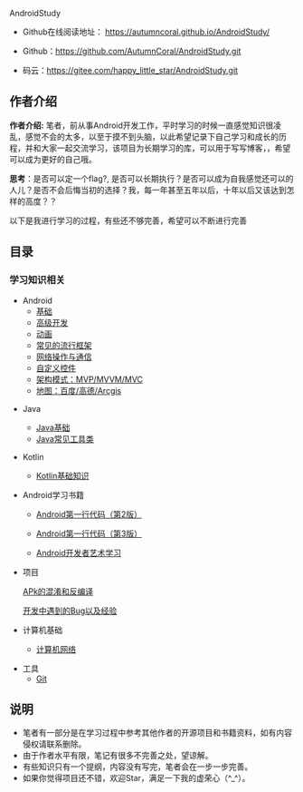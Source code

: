 AndroidStudy

- Github在线阅读地址： https://autumncoral.github.io/AndroidStudy/

- Github：https://github.com/AutumnCoral/AndroidStudy.git
- 码云：https://gitee.com/happy_little_star/AndroidStudy.git

## 作者介绍

**作者介绍:**  笔者，前从事Android开发工作，平时学习的时候一直感觉知识很凌乱，感觉不会的太多，以至于摸不到头脑，以此希望记录下自己学习和成长的历程，并和大家一起交流学习，该项目为长期学习的库，可以用于写写博客，，希望可以成为更好的自己哦。

**思考**：是否可以定一个flag?, 是否可以长期执行？是否可以成为自我感觉还可以的人儿？是否不会后悔当初的选择？我，每一年甚至五年以后，十年以后又该达到怎样的高度？？

以下是我进行学习的过程，有些还不够完善，希望可以不断进行完善

## 目录

### 学习知识相关

- Android
  - [基础](./docs\Android\Android.md)
  - [高级开发](./docs\Android\AndroidAdvanced.md)
  - [动画](./docs\Android\AndroidAnimation.md)
  - [常见的流行框架](./docs\Android\AndroidJar.md)
  - [网络操作与通信](./docs\Android\AndroidNet.md)
  - [自定义控件](./docs\Android\AndroidView.md)
  - [架构模式：MVP/MVVM/MVC](./docs\Android\Framework.md)
  - [地图：百度/高德/Arcgis](./docs\Android\Map.md)

* Java

  * [Java基础](./docs\java\JavaBase.md)
  * [Java常见工具类](./docs\java\JavaUntil.md)
  
* Kotlin

  * [Kotlin基础知识](./docs\Kotlin\KotlinBase.md)   
  
* Android学习书籍

  - [Android第一行代码（第2版）](./docs\AndroidBook\Android第一行代码（第2版）.md)

  - [Android第一行代码（第3版）](./docs\AndroidBook\Android第一行代码（第3版）.md)

  - [Android开发者艺术学习](./docs\AndroidBook\Android开发者艺术学习.md)

* 项目

  [APk的混淆和反编译](./docs\Project\APk的混淆和反编译.md)

  [开发中遇到的Bug以及经验](./docs\Project\Bug.md)

* 计算机基础

  - [计算机网络](./docs\computersBase\ComputersNet.md)

- 工具
  - [Git](./docs\Tools\git.md)
  
    

## 说明

- 笔者有一部分是在学习过程中参考其他作者的开源项目和书籍资料，如有内容侵权请联系删除。
- 由于作者水平有限，笔记有很多不完善之处，望谅解。
- 有些知识只有一个提纲，内容没有写完，笔者会在一步一步完善。
- 如果你觉得项目还不错，欢迎Star，满足一下我的虚荣心（^_^）。
